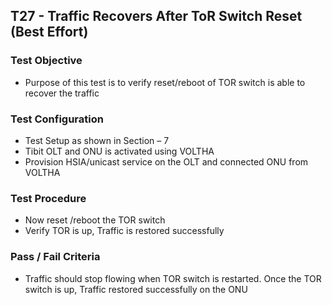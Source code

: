 ## T27 - Traffic Recovers After ToR Switch Reset (Best Effort)

### Test Objective

* Purpose of this test is to verify reset/reboot of TOR switch is able to recover the traffic 

### Test Configuration
* Test Setup as shown in Section – 7
* Tibit OLT and ONU is activated using VOLTHA
* Provision HSIA/unicast service on the OLT and connected ONU from VOLTHA

### Test Procedure
* Now reset /reboot the TOR switch
* Verify TOR is up, Traffic is restored successfully 

### Pass / Fail Criteria
* Traffic should stop flowing when TOR switch is restarted. Once the TOR switch is up, Traffic restored successfully on the ONU

